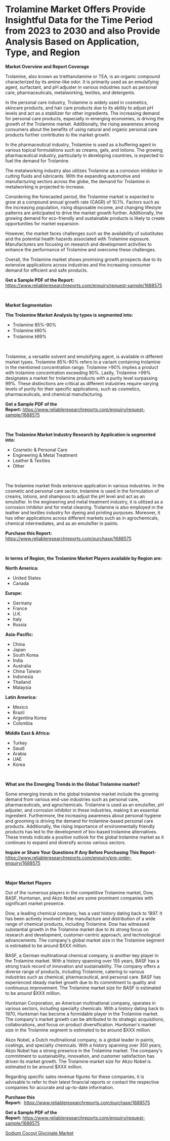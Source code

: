 <p><h1>Trolamine Market Offers Provide Insightful Data for the Time Period from 2023 to 2030 and also Provide Analysis Based on Application, Type, and Region</h1></p><p><strong>Market Overview and Report Coverage</strong></p>
<p><p>Trolamine, also known as triethanolamine or TEA, is an organic compound characterized by its amine-like odor. It is primarily used as an emulsifying agent, surfactant, and pH adjuster in various industries such as personal care, pharmaceuticals, metalworking, textiles, and detergents.</p><p>In the personal care industry, Trolamine is widely used in cosmetics, skincare products, and hair care products due to its ability to adjust pH levels and act as a stabilizer for other ingredients. The increasing demand for personal care products, especially in emerging economies, is driving the growth of the Trolamine market. Additionally, the rising awareness among consumers about the benefits of using natural and organic personal care products further contributes to the market growth.</p><p>In the pharmaceutical industry, Trolamine is used as a buffering agent in various topical formulations such as creams, gels, and lotions. The growing pharmaceutical industry, particularly in developing countries, is expected to fuel the demand for Trolamine.</p><p>The metalworking industry also utilizes Trolamine as a corrosion inhibitor in cutting fluids and lubricants. With the expanding automotive and manufacturing sectors across the globe, the demand for Trolamine in metalworking is projected to increase.</p><p>Considering the forecasted period, the Trolamine market is expected to grow at a compound annual growth rate (CAGR) of 10.1%. Factors such as the increasing population, rising disposable income, and changing lifestyle patterns are anticipated to drive the market growth further. Additionally, the growing demand for eco-friendly and sustainable products is likely to create opportunities for market expansion.</p><p>However, the market faces challenges such as the availability of substitutes and the potential health hazards associated with Trolamine exposure. Manufacturers are focusing on research and development activities to enhance the performance of Trolamine and overcome these challenges.</p><p>Overall, the Trolamine market shows promising growth prospects due to its extensive applications across industries and the increasing consumer demand for efficient and safe products.</p></p>
<p><strong>Get a Sample PDF of the Report:</strong> <a href="https://www.reliableresearchreports.com/enquiry/request-sample/1688575">https://www.reliableresearchreports.com/enquiry/request-sample/1688575</a></p>
<p>&nbsp;</p>
<p><strong>Market Segmentation</strong></p>
<p><strong>The Trolamine Market Analysis by types is segmented into:</strong></p>
<p><ul><li>Trolamine 85%-90%</li><li>Trolamine 》90%</li><li>Trolamine 》99%</li></ul></p>
<p>&nbsp;</p>
<p><p>Trolamine, a versatile solvent and emulsifying agent, is available in different market types. Trolamine 85%-90% refers to a variant containing trolamine in the mentioned concentration range. Trolamine >90% implies a product with trolamine concentration exceeding 90%. Lastly, Trolamine >99% designates a market for trolamine products with a purity level surpassing 99%. These distinctions are critical as different industries require varying levels of purity for their specific applications, such as cosmetics, pharmaceuticals, and chemical manufacturing.</p></p>
<p><strong>Get a Sample PDF of the Report:</strong>&nbsp;<a href="https://www.reliableresearchreports.com/enquiry/request-sample/1688575">https://www.reliableresearchreports.com/enquiry/request-sample/1688575</a></p>
<p>&nbsp;</p>
<p><strong>The Trolamine Market Industry Research by Application is segmented into:</strong></p>
<p><ul><li>Cosmetic & Personal Care</li><li>Engineering & Metal Treatment</li><li>Leather & Textiles</li><li>Other</li></ul></p>
<p>&nbsp;</p>
<p><p>The trolamine market finds extensive application in various industries. In the cosmetic and personal care sector, trolamine is used in the formulation of creams, lotions, and shampoos to adjust the pH level and act as an emulsifier. In the engineering and metal treatment industry, it is utilized as a corrosion inhibitor and for metal cleaning. Trolamine is also employed in the leather and textiles industry for dyeing and printing purposes. Moreover, it has other applications across different markets such as in agrochemicals, chemical intermediates, and as an emulsifier in paints.</p></p>
<p><strong>Purchase this Report:</strong>&nbsp; <a href="https://www.reliableresearchreports.com/purchase/1688575">https://www.reliableresearchreports.com/purchase/1688575</a></p>
<p>&nbsp;</p>
<p><strong>In terms of Region, the Trolamine Market Players available by Region are:</strong></p>
<p>
    <p> <strong> North America: </strong>
        <ul>
            <li>United States</li>
            <li>Canada</li>
        </ul>
        </p> 
    <p> <strong> Europe: </strong>
        <ul>
            <li>Germany</li>
            <li>France</li>
            <li>U.K.</li>
            <li>Italy</li>
            <li>Russia</li>
        </ul>
        </p> 
    <p> <strong> Asia-Pacific: </strong>
        <ul>
            <li>China</li>
            <li>Japan</li>
            <li>South Korea</li>
            <li>India</li>
            <li>Australia</li>
            <li>China Taiwan</li>
            <li>Indonesia</li>
            <li>Thailand</li>
            <li>Malaysia</li>
        </ul>
        </p> 
    <p> <strong> Latin America: </strong>
        <ul>
            <li>Mexico</li>
            <li>Brazil</li>
            <li>Argentina Korea</li>
            <li>Colombia</li>
        </ul>
        </p> 
    <p> <strong> Middle East & Africa: </strong>
        <ul>
            <li>Turkey</li>
            <li>Saudi</li>
            <li>Arabia</li>
            <li>UAE</li>
            <li>Korea</li>
        </ul>
    </p>
    </p>
<p>&nbsp;</p>
<p><strong>What are the Emerging Trends in the Global Trolamine market?</strong></p>
<p><p>Some emerging trends in the global trolamine market include the growing demand from various end-use industries such as personal care, pharmaceuticals, and agrochemicals. Trolamine is used as an emulsifier, pH adjuster, and corrosion inhibitor in these industries, making it an essential ingredient. Furthermore, the increasing awareness about personal hygiene and grooming is driving the demand for trolamine-based personal care products. Additionally, the rising importance of environmentally friendly products has led to the development of bio-based trolamine alternatives. These trends indicate a positive outlook for the global trolamine market as it continues to expand and diversify across various sectors.</p></p>
<p><strong>Inquire or Share Your Questions If Any Before Purchasing This Report</strong>- <a href="https://www.reliableresearchreports.com/enquiry/pre-order-enquiry/1688575">https://www.reliableresearchreports.com/enquiry/pre-order-enquiry/1688575</a></p>
<p>&nbsp;</p>
<p><strong>Major Market Players</strong></p>
<p><p>Out of the numerous players in the competitive Trolamine market, Dow, BASF, Huntsman, and Akzo Nobel are some prominent companies with significant market presence.</p><p>Dow, a leading chemical company, has a vast history dating back to 1897. It has been actively involved in the manufacture and distribution of a wide range of chemical products, including Trolamine. Dow has witnessed substantial growth in the Trolamine market due to its strong focus on research and development, customer-centric approach, and technological advancements. The company's global market size in the Trolamine segment is estimated to be around $XXX million.</p><p>BASF, a German multinational chemical company, is another key player in the Trolamine market. With a history spanning over 155 years, BASF has a strong track record of innovation and sustainability. The company offers a diverse range of products, including Trolamine, catering to various industries such as chemical, pharmaceutical, and personal care. BASF has experienced steady market growth due to its commitment to quality and continuous improvement. The Trolamine market size for BASF is estimated to be around $XXX million.</p><p>Huntsman Corporation, an American multinational company, operates in various sectors, including specialty chemicals. With a history dating back to 1970, Huntsman has become a formidable player in the Trolamine market. The company's market growth can be attributed to its strategic acquisitions, collaborations, and focus on product diversification. Huntsman's market size in the Trolamine segment is estimated to be around $XXX million.</p><p>Akzo Nobel, a Dutch multinational company, is a global leader in paints, coatings, and specialty chemicals. With a history spanning over 350 years, Akzo Nobel has a strong presence in the Trolamine market. The company's commitment to sustainability, innovation, and customer satisfaction has driven its market growth. The Trolamine market size for Akzo Nobel is estimated to be around $XXX million.</p><p>Regarding specific sales revenue figures for these companies, it is advisable to refer to their latest financial reports or contact the respective companies for accurate and up-to-date information.</p></p>
<p><strong>Purchase this Report:</strong>&nbsp;&nbsp;<a href="https://www.reliableresearchreports.com/purchase/1688575">https://www.reliableresearchreports.com/purchase/1688575</a></p>
<p></p>
<p><strong>Get a Sample PDF of the Report:</strong>&nbsp;<a href="https://www.reliableresearchreports.com/enquiry/request-sample/1688575">https://www.reliableresearchreports.com/enquiry/request-sample/1688575</a></p>
<p><p><a href="https://github.com/RickHolmes3/Market-Research-Report-List-2/blob/main/sodium-cocoyl-glycinate-market.md">Sodium Cocoyl Glycinate Market</a></p></p>